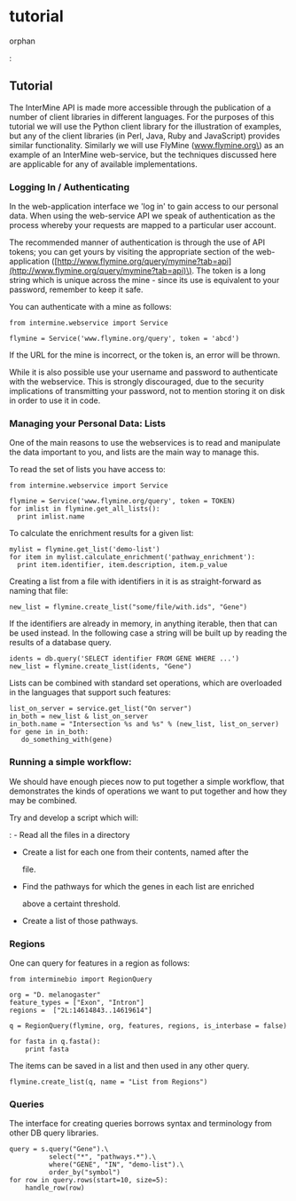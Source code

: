 # tutorial

orphan

:

## Tutorial

The InterMine API is made more accessible through the publication of a number of client libraries in different languages. For the purposes of this tutorial we will use the Python client library for the illustration of examples, but any of the client libraries \(in Perl, Java, Ruby and JavaScript\) provides similar functionality. Similarly we will use FlyMine \(www.flymine.org\) as an example of an InterMine web-service, but the techniques discussed here are applicable for any of available implementations.

### Logging In / Authenticating

In the web-application interface we \'log in\' to gain access to our personal data. When using the web-service API we speak of authentication as the process whereby your requests are mapped to a particular user account.

The recommended manner of authentication is through the use of API tokens; you can get yours by visiting the appropriate section of the web-application \([http://www.flymine.org/query/mymine?tab=api](http://www.flymine.org/query/mymine?tab=api)\). The token is a long string which is unique across the mine - since its use is equivalent to your password, remember to keep it safe.

You can authenticate with a mine as follows:

```text
from intermine.webservice import Service

flymine = Service('www.flymine.org/query', token = 'abcd')
```

If the URL for the mine is incorrect, or the token is, an error will be thrown.

While it is also possible use your username and password to authenticate with the webservice. This is strongly discouraged, due to the security implications of transmitting your password, not to mention storing it on disk in order to use it in code.

### Managing your Personal Data: Lists

One of the main reasons to use the webservices is to read and manipulate the data important to you, and lists are the main way to manage this.

To read the set of lists you have access to:

```text
from intermine.webservice import Service

flymine = Service('www.flymine.org/query', token = TOKEN)
for imlist in flymine.get_all_lists():
  print imlist.name
```

To calculate the enrichment results for a given list:

```text
mylist = flymine.get_list('demo-list')
for item in mylist.calculate_enrichment('pathway_enrichment'):
  print item.identifier, item.description, item.p_value
```

Creating a list from a file with identifiers in it is as straight-forward as naming that file:

```text
new_list = flymine.create_list("some/file/with.ids", "Gene")
```

If the identifiers are already in memory, in anything iterable, then that can be used instead. In the following case a string will be built up by reading the results of a database query.

```text
idents = db.query('SELECT identifier FROM GENE WHERE ...')
new_list = flymine.create_list(idents, "Gene")
```

Lists can be combined with standard set operations, which are overloaded in the languages that support such features:

```text
list_on_server = service.get_list("On server")
in_both = new_list & list_on_server
in_both.name = "Intersection %s and %s" % (new_list, list_on_server)
for gene in in_both:
   do_something_with(gene)
```

### Running a simple workflow:

We should have enough pieces now to put together a simple workflow, that demonstrates the kinds of operations we want to put together and how they may be combined.

Try and develop a script which will:

: - Read all the files in a directory

* Create a list for each one from their contents, named after the

  file.

* Find the pathways for which the genes in each list are enriched

  above a certaint threshold.

* Create a list of those pathways.

### Regions

One can query for features in a region as follows:

```text
from interminebio import RegionQuery

org = "D. melanogaster"
feature_types = ["Exon", "Intron"]
regions =  ["2L:14614843..14619614"]

q = RegionQuery(flymine, org, features, regions, is_interbase = false)

for fasta in q.fasta():
    print fasta
```

The items can be saved in a list and then used in any other query.

```text
flymine.create_list(q, name = "List from Regions")
```

### Queries

The interface for creating queries borrows syntax and terminology from other DB query libraries.

```text
query = s.query("Gene").\
          select("*", "pathways.*").\
          where("GENE", "IN", "demo-list").\
          order_by("symbol")
for row in query.rows(start=10, size=5):
    handle_row(row)
```

